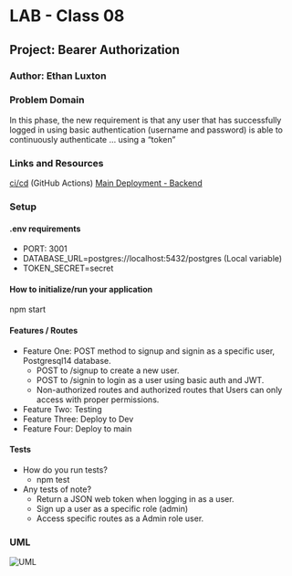 # LAB - Class 08

## Project: Bearer Authorization

### Author: Ethan Luxton

### Problem Domain

In this phase, the new requirement is that any user that has successfully logged in using basic authentication (username and password) is able to continuously authenticate … using a “token”

### Links and Resources

[ci/cd](https://github.com/ethan-luxton/auth-api/actions/workflows/node.js.yml) (GitHub Actions)
[Main Deployment - Backend](https://auth-api-6nj7.onrender.com)

### Setup

#### .env requirements

-   PORT: 3001
-   DATABASE_URL=postgres://localhost:5432/postgres (Local variable)
-   TOKEN_SECRET=secret

#### How to initialize/run your application

npm start

#### Features / Routes

-   Feature One: POST method to signup and signin as a specific user, Postgresql14 database.
    - POST to /signup to create a new user.
    - POST to /signin to login as a user using basic auth and JWT.
    - Non-authorized routes and authorized routes that Users can only access with proper permissions.
-   Feature Two: Testing
-   Feature Three: Deploy to Dev
-   Feature Four: Deploy to main

#### Tests

-   How do you run tests?
    -   npm test
-   Any tests of note?
    - Return a JSON web token when logging in as a user.
    - Sign up a user as a specific role (admin)
    - Access specific routes as a Admin role user.

### UML

![UML](https://i.imgur.com/PYBo2n9.png)